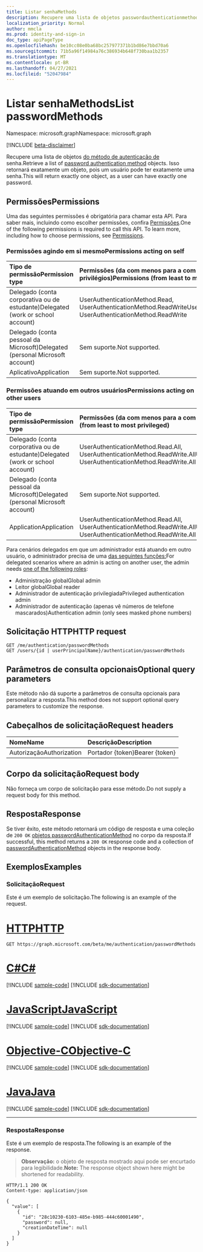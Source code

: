 ```yaml
---
title: Listar senhaMethods
description: Recupere uma lista de objetos passwordauthenticationmethod.
localization_priority: Normal
author: mmcla
ms.prod: identity-and-sign-in
doc_type: apiPageType
ms.openlocfilehash: be10cc08e0ba68bc257977371b1bd86e7bbd70a6
ms.sourcegitcommit: 71b5a96f14984a76c386934b648f730baa1b2357
ms.translationtype: MT
ms.contentlocale: pt-BR
ms.lasthandoff: 04/27/2021
ms.locfileid: "52047984"
---
```

# <a name="list-passwordmethods"></a><span data-ttu-id="ffe78-103">Listar senhaMethods</span><span class="sxs-lookup"><span data-stu-id="ffe78-103">List passwordMethods</span></span>

<span data-ttu-id="ffe78-104">Namespace: microsoft.graph</span><span class="sxs-lookup"><span data-stu-id="ffe78-104">Namespace: microsoft.graph</span></span>

[!INCLUDE [beta-disclaimer](../../includes/beta-disclaimer.md)]

<span data-ttu-id="ffe78-105">Recupere uma lista de objetos [do método de autenticação de](../resources/passwordauthenticationmethod.md) senha.</span><span class="sxs-lookup"><span data-stu-id="ffe78-105">Retrieve a list of [password authentication method](../resources/passwordauthenticationmethod.md) objects.</span></span> <span data-ttu-id="ffe78-106">Isso retornará exatamente um objeto, pois um usuário pode ter exatamente uma senha.</span><span class="sxs-lookup"><span data-stu-id="ffe78-106">This will return exactly one object, as a user can have exactly one password.</span></span>

## <a name="permissions"></a><span data-ttu-id="ffe78-107">Permissões</span><span class="sxs-lookup"><span data-stu-id="ffe78-107">Permissions</span></span>

<span data-ttu-id="ffe78-p102">Uma das seguintes permissões é obrigatória para chamar esta API. Para saber mais, incluindo como escolher permissões, confira [Permissões](/graph/permissions-reference).</span><span class="sxs-lookup"><span data-stu-id="ffe78-p102">One of the following permissions is required to call this API. To learn more, including how to choose permissions, see [Permissions](/graph/permissions-reference).</span></span>

### <a name="permissions-acting-on-self"></a><span data-ttu-id="ffe78-110">Permissões agindo em si mesmo</span><span class="sxs-lookup"><span data-stu-id="ffe78-110">Permissions acting on self</span></span>

|<span data-ttu-id="ffe78-111">Tipo de permissão</span><span class="sxs-lookup"><span data-stu-id="ffe78-111">Permission type</span></span>      | <span data-ttu-id="ffe78-112">Permissões (da com menos para a com mais privilégios)</span><span class="sxs-lookup"><span data-stu-id="ffe78-112">Permissions (from least to most privileged)</span></span>              |
|:---------------------------------------|:-------------------------|
| <span data-ttu-id="ffe78-113">Delegado (conta corporativa ou de estudante)</span><span class="sxs-lookup"><span data-stu-id="ffe78-113">Delegated (work or school account)</span></span>     | <span data-ttu-id="ffe78-114">UserAuthenticationMethod.Read, UserAuthenticationMethod.ReadWrite</span><span class="sxs-lookup"><span data-stu-id="ffe78-114">UserAuthenticationMethod.Read, UserAuthenticationMethod.ReadWrite</span></span> |
| <span data-ttu-id="ffe78-115">Delegado (conta pessoal da Microsoft)</span><span class="sxs-lookup"><span data-stu-id="ffe78-115">Delegated (personal Microsoft account)</span></span> | <span data-ttu-id="ffe78-116">Sem suporte.</span><span class="sxs-lookup"><span data-stu-id="ffe78-116">Not supported.</span></span> |
| <span data-ttu-id="ffe78-117">Aplicativo</span><span class="sxs-lookup"><span data-stu-id="ffe78-117">Application</span></span>                            | <span data-ttu-id="ffe78-118">Sem suporte.</span><span class="sxs-lookup"><span data-stu-id="ffe78-118">Not supported.</span></span> |

### <a name="permissions-acting-on-other-users"></a><span data-ttu-id="ffe78-119">Permissões atuando em outros usuários</span><span class="sxs-lookup"><span data-stu-id="ffe78-119">Permissions acting on other users</span></span>

|<span data-ttu-id="ffe78-120">Tipo de permissão</span><span class="sxs-lookup"><span data-stu-id="ffe78-120">Permission type</span></span>      | <span data-ttu-id="ffe78-121">Permissões (da com menos para a com mais privilégios)</span><span class="sxs-lookup"><span data-stu-id="ffe78-121">Permissions (from least to most privileged)</span></span>              |
|:---------------------------------------|:-------------------------|
| <span data-ttu-id="ffe78-122">Delegado (conta corporativa ou de estudante)</span><span class="sxs-lookup"><span data-stu-id="ffe78-122">Delegated (work or school account)</span></span>     | <span data-ttu-id="ffe78-123">UserAuthenticationMethod.Read.All, UserAuthenticationMethod.ReadWrite.All</span><span class="sxs-lookup"><span data-stu-id="ffe78-123">UserAuthenticationMethod.Read.All, UserAuthenticationMethod.ReadWrite.All</span></span> |
| <span data-ttu-id="ffe78-124">Delegado (conta pessoal da Microsoft)</span><span class="sxs-lookup"><span data-stu-id="ffe78-124">Delegated (personal Microsoft account)</span></span> | <span data-ttu-id="ffe78-125">Sem suporte.</span><span class="sxs-lookup"><span data-stu-id="ffe78-125">Not supported.</span></span> |
| <span data-ttu-id="ffe78-126">Application</span><span class="sxs-lookup"><span data-stu-id="ffe78-126">Application</span></span>                            | <span data-ttu-id="ffe78-127">UserAuthenticationMethod.Read.All, UserAuthenticationMethod.ReadWrite.All</span><span class="sxs-lookup"><span data-stu-id="ffe78-127">UserAuthenticationMethod.Read.All, UserAuthenticationMethod.ReadWrite.All</span></span> |

<span data-ttu-id="ffe78-128">Para cenários delegados em que um administrador está atuando em outro usuário, o administrador precisa de uma [das seguintes funções:](/azure/active-directory/users-groups-roles/directory-assign-admin-roles#available-roles)</span><span class="sxs-lookup"><span data-stu-id="ffe78-128">For delegated scenarios where an admin is acting on another user, the admin needs [one of the following roles](/azure/active-directory/users-groups-roles/directory-assign-admin-roles#available-roles):</span></span>
* <span data-ttu-id="ffe78-129">Administração global</span><span class="sxs-lookup"><span data-stu-id="ffe78-129">Global admin</span></span>
* <span data-ttu-id="ffe78-130">Leitor global</span><span class="sxs-lookup"><span data-stu-id="ffe78-130">Global reader</span></span>
* <span data-ttu-id="ffe78-131">Administrador de autenticação privilegiada</span><span class="sxs-lookup"><span data-stu-id="ffe78-131">Privileged authentication admin</span></span>
* <span data-ttu-id="ffe78-132">Administrador de autenticação (apenas vê números de telefone mascarados)</span><span class="sxs-lookup"><span data-stu-id="ffe78-132">Authentication admin (only sees masked phone numbers)</span></span>

## <a name="http-request"></a><span data-ttu-id="ffe78-133">Solicitação HTTP</span><span class="sxs-lookup"><span data-stu-id="ffe78-133">HTTP request</span></span>

<!-- { "blockType": "ignored" } -->

```http
GET /me/authentication/passwordMethods
GET /users/{id | userPrincipalName}/authentication/passwordMethods
```

## <a name="optional-query-parameters"></a><span data-ttu-id="ffe78-134">Parâmetros de consulta opcionais</span><span class="sxs-lookup"><span data-stu-id="ffe78-134">Optional query parameters</span></span>

<span data-ttu-id="ffe78-135">Este método não dá suporte a parâmetros de consulta opcionais para personalizar a resposta.</span><span class="sxs-lookup"><span data-stu-id="ffe78-135">This method does not support optional query parameters to customize the response.</span></span>

## <a name="request-headers"></a><span data-ttu-id="ffe78-136">Cabeçalhos de solicitação</span><span class="sxs-lookup"><span data-stu-id="ffe78-136">Request headers</span></span>

| <span data-ttu-id="ffe78-137">Nome</span><span class="sxs-lookup"><span data-stu-id="ffe78-137">Name</span></span>      |<span data-ttu-id="ffe78-138">Descrição</span><span class="sxs-lookup"><span data-stu-id="ffe78-138">Description</span></span>|
|:----------|:----------|
| <span data-ttu-id="ffe78-139">Autorização</span><span class="sxs-lookup"><span data-stu-id="ffe78-139">Authorization</span></span> | <span data-ttu-id="ffe78-140">Portador {token}</span><span class="sxs-lookup"><span data-stu-id="ffe78-140">Bearer {token}</span></span> |

## <a name="request-body"></a><span data-ttu-id="ffe78-141">Corpo da solicitação</span><span class="sxs-lookup"><span data-stu-id="ffe78-141">Request body</span></span>

<span data-ttu-id="ffe78-142">Não forneça um corpo de solicitação para esse método.</span><span class="sxs-lookup"><span data-stu-id="ffe78-142">Do not supply a request body for this method.</span></span>

## <a name="response"></a><span data-ttu-id="ffe78-143">Resposta</span><span class="sxs-lookup"><span data-stu-id="ffe78-143">Response</span></span>

<span data-ttu-id="ffe78-144">Se tiver êxito, este método retornará um código de resposta e uma coleção de `200 OK` [objetos passwordAuthenticationMethod](../resources/passwordauthenticationmethod.md) no corpo da resposta.</span><span class="sxs-lookup"><span data-stu-id="ffe78-144">If successful, this method returns a `200 OK` response code and a collection of [passwordAuthenticationMethod](../resources/passwordauthenticationmethod.md) objects in the response body.</span></span>

## <a name="examples"></a><span data-ttu-id="ffe78-145">Exemplos</span><span class="sxs-lookup"><span data-stu-id="ffe78-145">Examples</span></span>

### <a name="request"></a><span data-ttu-id="ffe78-146">Solicitação</span><span class="sxs-lookup"><span data-stu-id="ffe78-146">Request</span></span>

<span data-ttu-id="ffe78-147">Este é um exemplo de solicitação.</span><span class="sxs-lookup"><span data-stu-id="ffe78-147">The following is an example of the request.</span></span>

# <a name="http"></a>[<span data-ttu-id="ffe78-148">HTTP</span><span class="sxs-lookup"><span data-stu-id="ffe78-148">HTTP</span></span>](#tab/http)
<!-- {
  "blockType": "request",
  "name": "get_passwordmethods"
}-->

```msgraph-interactive
GET https://graph.microsoft.com/beta/me/authentication/passwordMethods
```
# <a name="c"></a>[<span data-ttu-id="ffe78-149">C#</span><span class="sxs-lookup"><span data-stu-id="ffe78-149">C#</span></span>](#tab/csharp)
[!INCLUDE [sample-code](../includes/snippets/csharp/get-passwordmethods-csharp-snippets.md)]
[!INCLUDE [sdk-documentation](../includes/snippets/snippets-sdk-documentation-link.md)]

# <a name="javascript"></a>[<span data-ttu-id="ffe78-150">JavaScript</span><span class="sxs-lookup"><span data-stu-id="ffe78-150">JavaScript</span></span>](#tab/javascript)
[!INCLUDE [sample-code](../includes/snippets/javascript/get-passwordmethods-javascript-snippets.md)]
[!INCLUDE [sdk-documentation](../includes/snippets/snippets-sdk-documentation-link.md)]

# <a name="objective-c"></a>[<span data-ttu-id="ffe78-151">Objective-C</span><span class="sxs-lookup"><span data-stu-id="ffe78-151">Objective-C</span></span>](#tab/objc)
[!INCLUDE [sample-code](../includes/snippets/objc/get-passwordmethods-objc-snippets.md)]
[!INCLUDE [sdk-documentation](../includes/snippets/snippets-sdk-documentation-link.md)]

# <a name="java"></a>[<span data-ttu-id="ffe78-152">Java</span><span class="sxs-lookup"><span data-stu-id="ffe78-152">Java</span></span>](#tab/java)
[!INCLUDE [sample-code](../includes/snippets/java/get-passwordmethods-java-snippets.md)]
[!INCLUDE [sdk-documentation](../includes/snippets/snippets-sdk-documentation-link.md)]

---


### <a name="response"></a><span data-ttu-id="ffe78-153">Resposta</span><span class="sxs-lookup"><span data-stu-id="ffe78-153">Response</span></span>

<span data-ttu-id="ffe78-154">Este é um exemplo de resposta.</span><span class="sxs-lookup"><span data-stu-id="ffe78-154">The following is an example of the response.</span></span>

> <span data-ttu-id="ffe78-155">**Observação:** o objeto de resposta mostrado aqui pode ser encurtado para legibilidade.</span><span class="sxs-lookup"><span data-stu-id="ffe78-155">**Note:** The response object shown here might be shortened for readability.</span></span>

<!-- {
  "blockType": "response",
  "truncated": true,
  "@odata.type": "microsoft.graph.passwordAuthenticationMethod",
  "isCollection": true
} -->

```http
HTTP/1.1 200 OK
Content-type: application/json

{
  "value": [
    {
      "id": "28c10230-6103-485e-b985-444c60001490",
      "password": null,
      "creationDateTime": null
    }
  ]
}
```

<!-- uuid: 16cd6b66-4b1a-43a1-adaf-3a886856ed98
2019-02-04 14:57:30 UTC -->
<!-- {
  "type": "#page.annotation",
  "description": "List passwordMethods",
  "keywords": "",
  "section": "documentation",
  "tocPath": ""
}-->
